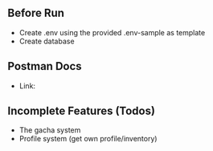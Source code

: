 ## Before Run
* Create .env using the provided .env-sample as template
* Create database

## Postman Docs
* Link: 

## Incomplete Features (Todos)
* The gacha system
* Profile system (get own profile/inventory)